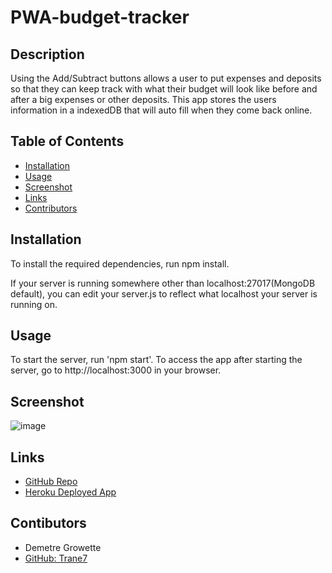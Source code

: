 # PWA-budget-tracker

## Description
Using the Add/Subtract buttons allows a user to put expenses and deposits so that they can keep track with what their budget will look like before and after a big expenses or other deposits. This app stores the users information in a indexedDB that will auto fill when they come back online.



## Table of Contents

- [Installation](#installation)
- [Usage](#usage)
- [Screenshot](#screenshot)
- [Links](#links)
- [Contributors](#contributors)



## Installation
To install the required dependencies, run npm install.

If your server is running somewhere other than localhost:27017(MongoDB default), you can edit your server.js to reflect what localhost your server is running on.

## Usage
To start the server, run 'npm start'. To access the app after starting the server, go to http://localhost:3000 in your browser.

## Screenshot
![image](https://user-images.githubusercontent.com/89409597/156062255-1cd5300e-6206-4245-9b44-90d3a2c44308.png)

## Links
- [GitHub Repo](https://github.com/Trane7/PWA-budget-tracker)
- [Heroku Deployed App](https://budget-tracker-pwas.herokuapp.com/) 

## Contibutors
- Demetre Growette
- [GitHub: Trane7](https://github.com/Trane7)